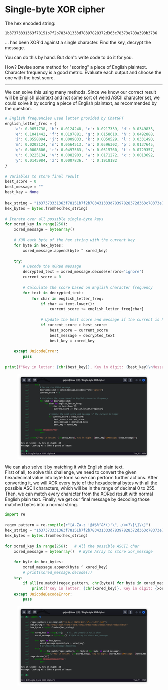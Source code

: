 # Single-byte XOR cipher

The hex encoded string:

```
1b37373331363f78151b7f2b783431333d78397828372d363c78373e783a393b3736
```

... has been XOR'd against a single character. Find the key, decrypt the message.

You can do this by hand. But don't: write code to do it for you.

How? Devise some method for "scoring" a piece of English plaintext. Character frequency is a good metric. Evaluate each output and choose the one with the best score.

***

We can solve this using many methods. Since we know our correct result will be English plaintext and not some sort of weird ASCII character set, we could solve it by scoring a piece of English plaintext, as recommended by the question.&#x20;

```python
# English frequencies used letter provided by ChatGPT
english_letter_freq = {
    'a': 0.0651738, 'b': 0.0124248, 'c': 0.0217339, 'd': 0.0349835,
    'e': 0.1041442, 'f': 0.0197881, 'g': 0.0158610, 'h': 0.0492888,
    'i': 0.0558094, 'j': 0.0009033, 'k': 0.0050529, 'l': 0.0331490,
    'm': 0.0202124, 'n': 0.0564513, 'o': 0.0596302, 'p': 0.0137645,
    'q': 0.0008606, 'r': 0.0497563, 's': 0.0515760, 't': 0.0729357,
    'u': 0.0225134, 'v': 0.0082903, 'w': 0.0171272, 'x': 0.0013692,
    'y': 0.0145984, 'z': 0.0007836, ' ': 0.1918182
}

# Variables to store final result
best_score = 0
best_message = ""
best_key = None

hex_string = "1b37373331363f78151b7f2b783431333d78397828372d363c78373e783a393b3736"
hex_bytes = bytes.fromhex(hex_string)

# Iterate over all possible single-byte keys
for xored_key in range(256):
    xored_message = bytearray()

    # XOR each byte of the hex string with the current key
    for byte in hex_bytes:
        xored_message.append(byte ^ xored_key)

    try:
        # Decode the XORed message
        decrypted_text = xored_message.decode(errors='ignore')
        current_score = 0

        # Calculate the score based on English character frequency
        for text in decrypted_text:
            for char in english_letter_freq:
                if char == text.lower():
                    current_score += english_letter_freq[char]
                
                # Update the best score and message if the current is higer
                if current_score > best_score:
                    best_score = current_score
                    best_message = decrypted_text
                    best_key = xored_key

    except UnicodeError:
        pass    

print(f"Key in letter: {chr(best_key)}, Key in digit: {best_key}\nMessage: {best_message}")
```

<figure><img src=".gitbook/assets/Single-byte XOR cipher0.png" alt=""><figcaption></figcaption></figure>

We can also solve it by matching it with English plain text.\
First of all, to solve this challenge, we need to convert the given hexadecimal value into byte form so we can perform further actions. After converting it, we will XOR every byte of the hexadecimal bytes with all the possible ASCII characters, which will be in the range of decimal 0 to 255. Then, we can match every character from the XORed result with normal English plain text. Finally, we get our final message by decoding those matched bytes into a normal string.

```python
import re

regex_pattern = re.compile(r"[A-Za-z !@#$%^&*()'\",./<>?\[\]\\]")
hex_string = "1b37373331363f78151b7f2b783431333d78397828372d363c78373e783a393b3736"
hex_bytes = bytes.fromhex(hex_string)

for xored_key in range(256):   # All the possible ASCII char
    xored_message = bytearray()  # Byte Array to store xor_message

    for byte in hex_bytes:
        xored_message.append(byte ^ xored_key)
        # print(xored_message.decode())
    try:
        if all(re.match(regex_pattern, chr(byte)) for byte in xored_message):
            print(f"Key in letter: {chr(xored_key)}, Key in digit: {xored_key}\nMessage: {xored_message.decode()}")
    except UnicodeDecodeError:
        pass
```

<figure><img src=".gitbook/assets/Single-byte XOR cipher1.png" alt=""><figcaption></figcaption></figure>

